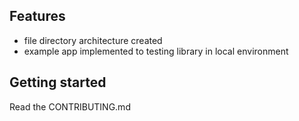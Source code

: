 ## Features

- file directory architecture created
- example app implemented to testing library in local environment

## Getting started

Read the CONTRIBUTING.md
